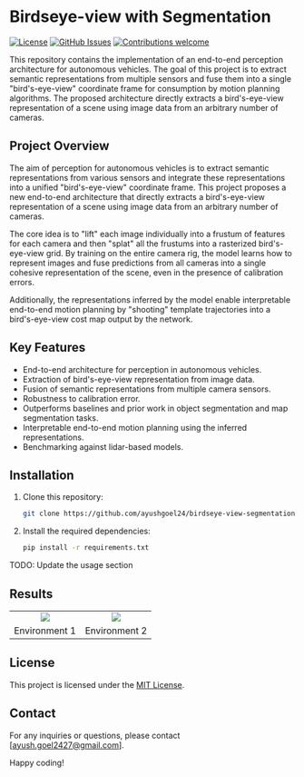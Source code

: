 # Birdseye-view with Segmentation

[![License](https://img.shields.io/badge/License-MIT-blue.svg)](https://opensource.org/licenses/MIT)
[![GitHub Issues](https://img.shields.io/github/issues/ayushgoel24/birdseye-view-segmentation.svg)](https://github.com/ayushgoel24/birdseye-view-segmentation/issues)
[![Contributions welcome](https://img.shields.io/badge/Contributions-welcome-orange.svg)](https://github.com/ayushgoel24/birdseye-view-segmentation)

This repository contains the implementation of an end-to-end perception architecture for autonomous vehicles. The goal of this project is to extract semantic representations from multiple sensors and fuse them into a single "bird's-eye-view" coordinate frame for consumption by motion planning algorithms. The proposed architecture directly extracts a bird's-eye-view representation of a scene using image data from an arbitrary number of cameras.

## Project Overview

The aim of perception for autonomous vehicles is to extract semantic representations from various sensors and integrate these representations into a unified "bird's-eye-view" coordinate frame. This project proposes a new end-to-end architecture that directly extracts a bird's-eye-view representation of a scene using image data from an arbitrary number of cameras.

The core idea is to "lift" each image individually into a frustum of features for each camera and then "splat" all the frustums into a rasterized bird's-eye-view grid. By training on the entire camera rig, the model learns how to represent images and fuse predictions from all cameras into a single cohesive representation of the scene, even in the presence of calibration errors.

Additionally, the representations inferred by the model enable interpretable end-to-end motion planning by "shooting" template trajectories into a bird's-eye-view cost map output by the network.

## Key Features

- End-to-end architecture for perception in autonomous vehicles.
- Extraction of bird's-eye-view representation from image data.
- Fusion of semantic representations from multiple camera sensors.
- Robustness to calibration error.
- Outperforms baselines and prior work in object segmentation and map segmentation tasks.
- Interpretable end-to-end motion planning using the inferred representations.
- Benchmarking against lidar-based models.

## Installation

1. Clone this repository:

   ```bash
   git clone https://github.com/ayushgoel24/birdseye-view-segmentation.git
   ```

2. Install the required dependencies:

   ```bash
   pip install -r requirements.txt
   ```
TODO: Update the usage section
<!-- ## Usage

1. Prepare your dataset by following the instructions in the `data/README.md` file.

2. Train the perception model:

   ```bash
   python train.py --dataset /path/to/dataset
   ```

3. Evaluate the trained model:

   ```bash
   python evaluate.py --dataset /path/to/dataset --model /path/to/saved/model
   ```

4. Run motion planning using the inferred representations:

   ```bash
   python motion_planning.py --map /path/to/birds-eye-view-cost-map
   ``` -->

<!-- ## Contributing

Contributions are welcome! If you find any issues or have suggestions for improvements, please open an issue or submit a pull request. For major changes, please discuss them with the repository owners before submitting.

Please make sure to follow the [Code of Conduct](CODE_OF_CONDUCT.md) in all your interactions. -->

## Results

<table>
    <tr>
        <td align = "center"> <img src="./static/gif/map_1.gif"></td>
        <td align = "center"> <img src="./static/gif/map_2.gif"></td>
    </tr>
    <tr>
        <td align = "center">Environment 1</td>
        <td align = "center">Environment 2</td>
    </tr>
</table>

## License

This project is licensed under the [MIT License](LICENSE).

## Contact

For any inquiries or questions, please contact [ayush.goel2427@gmail.com].

Happy coding!